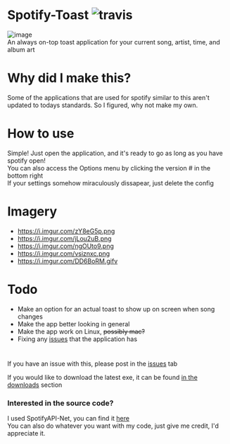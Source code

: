 # Spotify-Toast ![travis](https://api.travis-ci.org/Anthonyrules144/Spotify-Toast.png?branch=master)
![image](https://i.imgur.com/VtcgmLB.png)<br/>
An always on-top toast application for your current song, artist, time, and album art

# Why did I make this?
Some of the applications that are used for spotify similar to this aren't updated to todays standards. So I figured, why not make my own.

# How to use
Simple! Just open the application, and it's ready to go as long as you have spotify open! <br/>
You can also access the Options menu by clicking the version # in the bottom right <br/>
If your settings somehow miraculously dissapear, just delete the config

# Imagery
* https://i.imgur.com/zY8eG5p.png
* https://i.imgur.com/jLou2uB.png
* https://i.imgur.com/ngOUto9.png
* https://i.imgur.com/vsiznxc.png
* https://i.imgur.com/DD6BoRM.gifv

# Todo
* Make an option for an actual toast to show up on screen when song changes
* Make the app better looking in general
* Make the app work on Linux, ~~possibly mac?~~
* Fixing any [issues](https://github.com/Anthonyrules144/Spotify-Toast/issues) that the application has

#
If you have an issue with this, please post in the [issues](https://github.com/Anthonyrules144/Spotify-Toast/issues) tab 

If you would like to download the latest exe, it can be found [in the downloads](https://github.com/Anthonyrules144/Spotify-Toast/releases) section

### Interested in the source code?
I used SpotifyAPI-Net, you can find it [here](https://github.com/johnnycrazy/SpotifyAPI-NET)<br/>
You can also do whatever you want with my code, just give me credit, I'd appreciate it.
